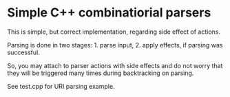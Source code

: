 # Simple C++ combinatiorial parsers

This is simple, but correct implementation, regarding side effect of actions.

Parsing is done in two stages: 1. parse input, 2. apply effects, if parsing was successful.

So, you may attach to parser actions with side effects and do not worry that they will be triggered many times during backtracking on parsing.

See test.cpp for URI parsing example.
